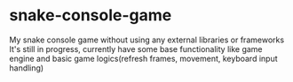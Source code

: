 # snake-console-game

My snake console game without using any external libraries or frameworks
It's still in progress, currently have some base functionality like game engine and basic game logics(refresh frames, movement, keyboard input handling)
